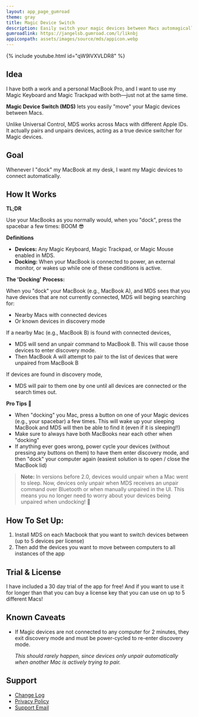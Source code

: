 ```yaml
---
layout: app_page_gumroad
theme: gray
title: Magic Device Switch
description: Easily switch your magic devices between Macs automagically
gumroadlink: https://jangelsb.gumroad.com/l/liknbj
appiconpath: assets/images/source/mds/appicon.webp
---
```


{% include youtube.html id="qW9lVXVLDR8" %}

## Idea

I have both a work and a personal MacBook Pro, and I want to use my Magic Keyboard and Magic Trackpad with both—just not at the same time.

**Magic Device Switch (MDS)** lets you easily "move" your Magic devices between Macs.

Unlike Universal Control, MDS works across Macs with different Apple IDs. It actually pairs and unpairs devices, acting as a true device switcher for Magic devices.


## Goal

Whenever I "dock" my MacBook at my desk, I want my Magic devices to connect automatically.


## How It Works

**TL;DR**

Use your MacBooks as you normally would, when you "dock", press the spacebar a few times: BOOM 😎


**Definitions**
- **Devices:** Any Magic Keyboard, Magic Trackpad, or Magic Mouse enabled in MDS.
- **Docking:** When your MacBook is connected to power, an external monitor, or wakes up while one of these conditions is active.

**The 'Docking' Process:**

When you "dock" your MacBook (e.g., MacBook A), and MDS sees that you have devices that are not currently connected, MDS will beging searching for:
   - Nearby Macs with connected devices
   - Or known devices in discovery mode

If a nearby Mac (e.g., MacBook B) is found with connected devices,
- MDS will send an unpair command to MacBook B. This will cause those devices to enter discovery mode.
- Then MacBook A will attempt to pair to the list of devices that were unpaired from MacBook B

If devices are found in discovery mode,
- MDS will pair to them one by one until all devices are connected or the search times out.


**Pro Tips 💯** 
- When "docking" you Mac, press a button on one of your Magic devices (e.g., your spacebar) a few times. This will wake up your sleeping MacBook and MDS will then be able to find it (even if it is sleeping!!)
- Make sure to always have both MacBooks near each other when "docking"
- If anything ever goes wrong, power cycle your devices (without pressing any buttons on them) to have them enter discovery mode, and then "dock" your computer again (easiest solution is to open / close the MacBook lid)

> **Note:** In versions before 2.0, devices would unpair when a Mac went to sleep. Now, devices only unpair when MDS receives an unpair command over Bluetooth or when manually unpaired in the UI. This means you no longer need to worry about your devices being unpaired when undocking! 🎉


## How To Set Up:
1. Install MDS on each Macbook that you want to switch devices between (up to 5 devices per license)
2. Then add the devices you want to move between computers to all instances of the app


## Trial & License
I have included a 30 day trial of the app for free! And if you want to use it for longer than that you can buy a license key that you can use on up to 5 different Macs!


## Known Caveats

- If Magic devices are not connected to any computer for 2 minutes, they exit discovery mode and must be power-cycled to re-enter discovery mode.  

  _This should rarely happen, since devices only unpair automatically when another Mac is actively trying to pair._


## Support
- [Change Log](./mds/releases)
- [Privacy Policy](https://jangelsb.github.io/mds/privacy)
- <a href="mailto:nextcalc.feedback@gmail@@com?subject=MDS Website"
   onmouseover="this.href=this.href.replace('@@','.')">
   Support Email
</a>